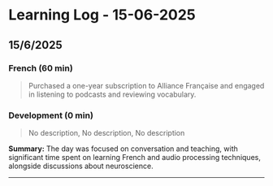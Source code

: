 # Learning Log - 15-06-2025

## 15/6/2025

### French (60 min)

> Purchased a one-year subscription to Alliance Française and engaged in listening to podcasts and reviewing vocabulary.

### Development (0 min)

> No description, No description, No description

**Summary:** The day was focused on conversation and teaching, with significant time spent on learning French and audio processing techniques, alongside discussions about neuroscience.

---

